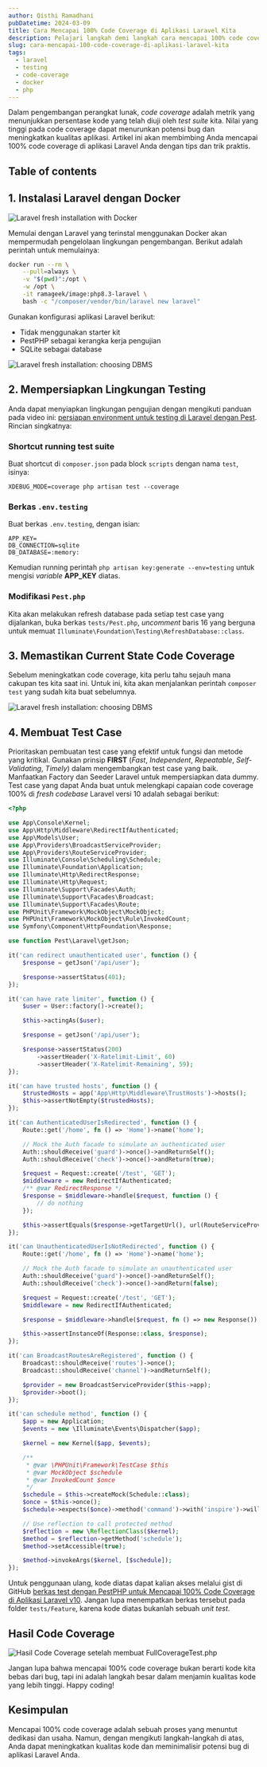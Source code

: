 ```yaml
---
author: Qisthi Ramadhani
pubDatetime: 2024-03-09
title: Cara Mencapai 100% Code Coverage di Aplikasi Laravel Kita
description: Pelajari langkah demi langkah cara mencapai 100% code coverage di aplikasi Laravel kita. Dari instalasi Laravel dengan Docker hingga analisa laporan code coverage, temukan tips dan trik untuk meningkatkan kualitas kode dan mengurangi potensi bug.
slug: cara-mencapai-100-code-coverage-di-aplikasi-laravel-kita
tags:
  - laravel
  - testing
  - code-coverage
  - docker
  - php
---
```


Dalam pengembangan perangkat lunak, _code coverage_ adalah metrik yang menunjukkan persentase kode yang telah diuji oleh _test suite_ kita. Nilai yang tinggi pada code coverage dapat menurunkan potensi bug dan meningkatkan kualitas aplikasi. Artikel ini akan membimbing Anda mencapai 100% code coverage di aplikasi Laravel Anda dengan tips dan trik praktis.

## Table of contents

## 1. Instalasi Laravel dengan Docker

![Laravel fresh installation with Docker](../../assets/images/full-code-coverage-laravel/laravel-fresh-installation-with-docker.png)

Memulai dengan Laravel yang terinstal menggunakan Docker akan mempermudah pengelolaan lingkungan pengembangan. Berikut adalah perintah untuk memulainya:

```bash
docker run --rm \
    --pull=always \
    -v "$(pwd)":/opt \
    -w /opt \
    -it ramageek/image:php8.3-laravel \
    bash -c "/composer/vendor/bin/laravel new laravel"
```

Gunakan konfigurasi aplikasi Laravel berikut:

- Tidak menggunakan starter kit
- PestPHP sebagai kerangka kerja pengujian
- SQLite sebagai database

![Laravel fresh installation: choosing DBMS](../../assets/images/full-code-coverage-laravel/laravel-fresh-installation-with-docker-setup-database.png)

## 2. Mempersiapkan Lingkungan Testing

Anda dapat menyiapkan lingkungan pengujian dengan mengikuti panduan pada video ini: [persiapan environment untuk testing di Laravel dengan Pest](https://youtu.be/fvRdS4qb624). Rincian singkatnya:

### Shortcut running test suite

Buat shortcut di `composer.json` pada block `scripts` dengan nama `test`, isinya:

```
XDEBUG_MODE=coverage php artisan test --coverage
```

### Berkas `.env.testing`

Buat berkas `.env.testing`, dengan isian:

```env
APP_KEY=
DB_CONNECTION=sqlite
DB_DATABASE=:memory:
```

Kemudian running perintah `php artisan key:generate --env=testing` untuk mengisi _variable_ **APP_KEY** diatas.

### Modifikasi `Pest.php`

Kita akan melakukan refresh database pada setiap test case yang dijalankan, buka berkas `tests/Pest.php`, _uncomment_ baris 16 yang berguna untuk memuat `Illuminate\Foundation\Testing\RefreshDatabase::class`.

## 3. Memastikan Current State Code Coverage

Sebelum meningkatkan code coverage, kita perlu tahu sejauh mana cakupan tes kita saat ini. Untuk ini, kita akan menjalankan perintah `composer test` yang sudah kita buat sebelumnya.

![Laravel fresh installation: choosing DBMS](../../assets/images/full-code-coverage-laravel/current-state-code-coverage.png)

## 4. Membuat Test Case

Prioritaskan pembuatan test case yang efektif untuk fungsi dan metode yang kritikal. Gunakan prinsip **FIRST** (_Fast_, _Independent_, _Repeatable_, _Self-Validating_, _Timely_) dalam mengembangkan test case yang baik. Manfaatkan Factory dan Seeder Laravel untuk mempersiapkan data dummy. Test case yang dapat Anda buat untuk melengkapi capaian code coverage 100% di _fresh codebase_ Laravel versi 10 adalah sebagai berikut:

```php
<?php

use App\Console\Kernel;
use App\Http\Middleware\RedirectIfAuthenticated;
use App\Models\User;
use App\Providers\BroadcastServiceProvider;
use App\Providers\RouteServiceProvider;
use Illuminate\Console\Scheduling\Schedule;
use Illuminate\Foundation\Application;
use Illuminate\Http\RedirectResponse;
use Illuminate\Http\Request;
use Illuminate\Support\Facades\Auth;
use Illuminate\Support\Facades\Broadcast;
use Illuminate\Support\Facades\Route;
use PHPUnit\Framework\MockObject\MockObject;
use PHPUnit\Framework\MockObject\Rule\InvokedCount;
use Symfony\Component\HttpFoundation\Response;

use function Pest\Laravel\getJson;

it('can redirect unauthenticated user', function () {
    $response = getJson('/api/user');

    $response->assertStatus(401);
});

it('can have rate limiter', function () {
    $user = User::factory()->create();

    $this->actingAs($user);

    $response = getJson('/api/user');

    $response->assertStatus(200)
        ->assertHeader('X-Ratelimit-Limit', 60)
        ->assertHeader('X-Ratelimit-Remaining', 59);
});

it('can have trusted hosts', function () {
    $trustedHosts = app('App\Http\Middleware\TrustHosts')->hosts();
    $this->assertNotEmpty($trustedHosts);
});

it('can AuthenticatedUserIsRedirected', function () {
    Route::get('/home', fn () => 'Home')->name('home');

    // Mock the Auth facade to simulate an authenticated user
    Auth::shouldReceive('guard')->once()->andReturnSelf();
    Auth::shouldReceive('check')->once()->andReturn(true);

    $request = Request::create('/test', 'GET');
    $middleware = new RedirectIfAuthenticated;
    /** @var RedirectResponse */
    $response = $middleware->handle($request, function () {
        // do nothing
    });

    $this->assertEquals($response->getTargetUrl(), url(RouteServiceProvider::HOME));
});

it('can UnauthenticatedUserIsNotRedirected', function () {
    Route::get('/home', fn () => 'Home')->name('home');

    // Mock the Auth facade to simulate an unauthenticated user
    Auth::shouldReceive('guard')->once()->andReturnSelf();
    Auth::shouldReceive('check')->once()->andReturn(false);

    $request = Request::create('/test', 'GET');
    $middleware = new RedirectIfAuthenticated;

    $response = $middleware->handle($request, fn () => new Response());

    $this->assertInstanceOf(Response::class, $response);
});

it('can BroadcastRoutesAreRegistered', function () {
    Broadcast::shouldReceive('routes')->once();
    Broadcast::shouldReceive('channel')->andReturnSelf();

    $provider = new BroadcastServiceProvider($this->app);
    $provider->boot();
});

it('can schedule method', function () {
    $app = new Application;
    $events = new \Illuminate\Events\Dispatcher($app);

    $kernel = new Kernel($app, $events);

    /**
     * @var \PHPUnit\Framework\TestCase $this
     * @var MockObject $schedule
     * @var InvokedCount $once
     */
    $schedule = $this->createMock(Schedule::class);
    $once = $this->once();
    $schedule->expects($once)->method('command')->with('inspire')->willReturnSelf();

    // Use reflection to call protected method
    $reflection = new \ReflectionClass($kernel);
    $method = $reflection->getMethod('schedule');
    $method->setAccessible(true);

    $method->invokeArgs($kernel, [$schedule]);
});
```

Untuk penggunaan ulang, kode diatas dapat kalian akses melalui gist di GitHub [berkas test dengan PestPHP untuk Mencapai 100% Code Coverage di Aplikasi Laravel v10](https://gist.github.com/ramaID/20e4cc1726f91959d40cae38b690ed36). Jangan lupa menempatkan berkas tersebut pada folder `tests/Feature`, karena kode diatas bukanlah sebuah _unit test_.

## Hasil Code Coverage

![Hasil Code Coverage setelah membuat FullCoverageTest.php](../../assets/images/full-code-coverage-laravel/result-code-coverage.png)

Jangan lupa bahwa mencapai 100% code coverage bukan berarti kode kita bebas dari bug, tapi ini adalah langkah besar dalam menjamin kualitas kode yang lebih tinggi. Happy coding!

## Kesimpulan

Mencapai 100% code coverage adalah sebuah proses yang menuntut dedikasi dan usaha. Namun, dengan mengikuti langkah-langkah di atas, Anda dapat meningkatkan kualitas kode dan meminimalisir potensi bug di aplikasi Laravel Anda.
